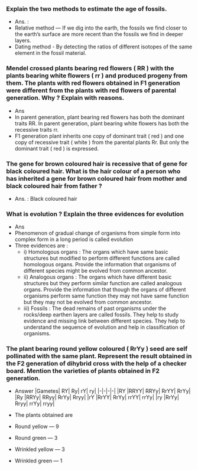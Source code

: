 ### Explain the two methods to estimate the age of fossils.
* Ans. :
* Relative method — If we dig into the earth, the fossils we find closer to the earth’s surface are more recent than the fossils we find in deeper layers. 
* Dating method - By detecting the ratios of different isotopes of the same element in the fossil material.
### Mendel crossed plants bearing red flowers ( RR ) with the plants bearing white flowers ( rr ) and produced progeny from them. The plants with red flowers obtained in F1 generation were different from the plants with red flowers of parental generation. Why ? Explain with reasons.
* Ans
* In parent generation, plant bearing red flowers has both the dominant traits RR. In parent generation, plant bearing white flowers has both the recessive traits rr.
* F1 generation plant inherits one copy of dominant trait ( red ) and one copy of recessive trait ( white ) from the parental plants Rr. But only the dominant trait ( red ) is expressed.

### The gene for brown coloured hair is recessive that of gene for black coloured hair. What is the hair colour of a person who has inherited a gene for brown coloured hair from mother and black coloured hair from father ?
* Ans. : Black coloured hair 

### What is evolution ? Explain the three evidences for evolution
* Ans
* Phenomenon of gradual change of organisms from simple form into complex form in a long period is called evolution
* Three evidences are :
  * i) Homologous organs : The organs which have same basic structures but modified to perform different functions are called homologous organs. Provide the information that organisms of different species might be evolved from common ancestor. 
  * ii) Analogous organs : The organs which have different basic structures but they perform similar function are called analogous organs. Provide the information that though the organs of different organisms perform same function they may not have same function but they may not be evolved from common ancestor. 
  * iii) Fossils : The dead remains of past organisms under the rocks/deep earthen layers are called fossils. They help to study evidence and missing link between different species. They help to understand the sequence of evolution and help in classification of organisms.

### The plant bearing round yellow coloured ( RrYy ) seed are self pollinated with the same plant. Represent the result obtained in the F2 generation of dihybrid cross with the help of a checker board. Mention the varieties of plants obtained in F2 generation.
* Answer
|Gametes| RY| Ry| rY| ry|
|-|-|-|-|
|RY |RRYY| RRYy| RrYY| RrYy|
|Ry |RRYy| RRyy| RrYy| Rryy|
|rY |RrYY| RrYy| rrYY| rrYy|
|ry |RrYy| Rryy| rrYy| rryy|

* The plants obtained are 
* Round yellow — 9
* Round green — 3
* Wrinkled yellow — 3
* Wrinkled green — 1

